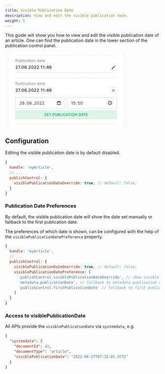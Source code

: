 ```yaml
---
title: Visible Publication Date
description: View and edit the visible publication date.
weight: 5
---
```


This guide will show you how to view and edit the visible publication date of an article. One can find the publication date in the lower section of the publication control panel.

![publication-date-view](./publication-date-view.png)
![publication-date-edit](./publication-date-edit.png)

## Configuration

Editing the visible publication date is by default disabled.

```js
{
  handle: 'myArticle',
  // ...
  publishControl: {
    visiblePublicationDateOverride: true, // default: false,
  }
}
```

### Publication Date Preferences

By default, the visible publication date will show the date set manually or fallback to the first publication date.

The preferences of which date is shown, can be configured with the help of the `visiblePublicationDatePreference` property.

```js
{
  handle: 'myArticle',
  // ...
  publishControl: {
    visiblePublicationDateOverride: true, // default: false,
    visiblePublicationDatePreference: [
      'publishControl.visiblePublicationDateOverride', // show visible publication override date (the date that is set when editing the date manually) if defined
      'metadata.publicationDate', // fallback to metadata publication date (the date defined in a custom metadata field) if defined
      'publishControl.firstPublicationDate' // fallback to first publication date
    ]
  }
}
```

### Access to visiblePublicationDate

All APIs provide the `visiblePublicationDate` via `systemdata`, e.g.

```JSON
{
  "systemdata": {
    "documentId": 42,
    "documentType": "article",
    "visiblePublicationDate": "2022-06-27T07:32:01.977Z"
  }
}
```
